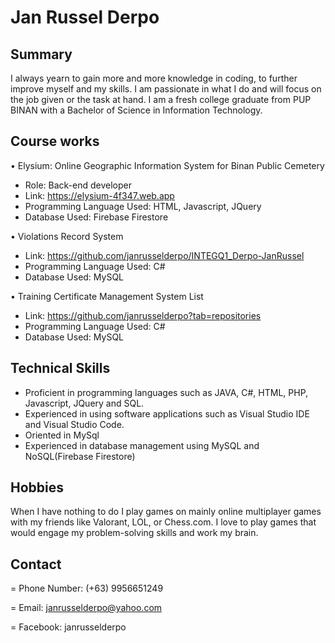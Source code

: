 # Jan Russel Derpo

## Summary 
I always yearn to gain more and more knowledge in coding, to further improve myself and my skills. I am passionate in what I do and will focus on the job given or the task at hand. I am a fresh college graduate from PUP BINAN with a Bachelor of Science in Information Technology. 

## Course works 
•	Elysium: Online Geographic Information System for Binan Public Cemetery
  - Role: Back-end developer
  - Link: https://elysium-4f347.web.app
  - Programming Language Used: HTML, Javascript, JQuery
  - Database Used: Firebase Firestore

•	Violations Record System
  - Link: https://github.com/janrusselderpo/INTEGQ1_Derpo-JanRussel
  - Programming Language Used: C#
  - Database Used: MySQL

•	Training Certificate Management System List
  - Link: https://github.com/janrusselderpo?tab=repositories
  - Programming Language Used: C#
  - Database Used: MySQL

## Technical Skills
  - Proficient in programming languages such as JAVA, C#, HTML, PHP, Javascript, JQuery and SQL.
  - Experienced in using software applications such as Visual Studio IDE and Visual Studio Code.
  -	Oriented in MySql
  -	Experienced in database management using MySQL and NoSQL(Firebase Firestore)

## Hobbies
When I have nothing to do I play games on mainly online multiplayer games with my friends like Valorant, LOL, or Chess.com. I love to play games that would engage my problem-solving skills and work my brain.

## Contact
= Phone Number: (+63) 9956651249

= Email: janrusselderpo@yahoo.com

= Facebook: janrusselderpo
